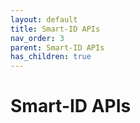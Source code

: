 ```yaml
---
layout: default
title: Smart-ID APIs
nav_order: 3
parent: Smart-ID APIs
has_children: true
---
```


# Smart-ID APIs
